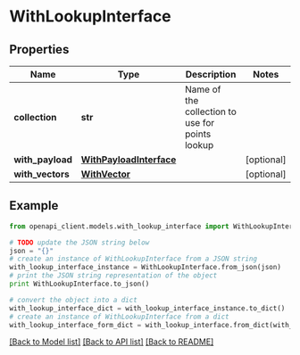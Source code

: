 # WithLookupInterface


## Properties
Name | Type | Description | Notes
------------ | ------------- | ------------- | -------------
**collection** | **str** | Name of the collection to use for points lookup | 
**with_payload** | [**WithPayloadInterface**](WithPayloadInterface.md) |  | [optional] 
**with_vectors** | [**WithVector**](WithVector.md) |  | [optional] 

## Example

```python
from openapi_client.models.with_lookup_interface import WithLookupInterface

# TODO update the JSON string below
json = "{}"
# create an instance of WithLookupInterface from a JSON string
with_lookup_interface_instance = WithLookupInterface.from_json(json)
# print the JSON string representation of the object
print WithLookupInterface.to_json()

# convert the object into a dict
with_lookup_interface_dict = with_lookup_interface_instance.to_dict()
# create an instance of WithLookupInterface from a dict
with_lookup_interface_form_dict = with_lookup_interface.from_dict(with_lookup_interface_dict)
```
[[Back to Model list]](../README.md#documentation-for-models) [[Back to API list]](../README.md#documentation-for-api-endpoints) [[Back to README]](../README.md)



